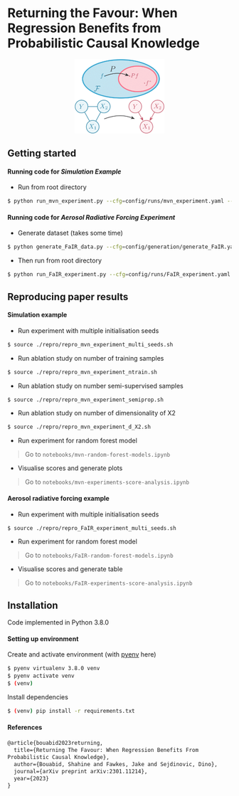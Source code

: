 # Returning the Favour: When Regression Benefits from Probabilistic Causal Knowledge


<p align="center">
  <img width="40%" src="docs/img/figure1.png"/>
</p>


## Getting started

#### Running code for *Simulation Example*
- Run from root directory
```bash
$ python run_mvn_experiment.py --cfg=config/runs/mvn_experiment.yaml --o=path/to/output/directory
```

#### Running code for *Aerosol Radiative Forcing Experiment*
- Generate dataset (takes some time)
```bash
$ python generate_FaIR_data.py --cfg=config/generation/generate_FaIR.yaml --o=data/FaIR/ --val
```

- Then run from root directory
```bash
$ python run_FaIR_experiment.py --cfg=config/runs/FaIR_experiment.yaml --o=path/to/output/directory
```


## Reproducing paper results

#### Simulation example

- Run experiment with multiple initialisation seeds
```bash
$ source ./repro/repro_mvn_experiment_multi_seeds.sh
```

- Run ablation study on number of training samples
```bash
$ source ./repro/repro_mvn_experiment_ntrain.sh
```

- Run ablation study on number semi-supervised samples
```bash
$ source ./repro/repro_mvn_experiment_semiprop.sh
```

- Run ablation study on number of dimensionality of X2
```bash
$ source ./repro/repro_mvn_experiment_d_X2.sh
```

- Run experiment for random forest model
> Go to `notebooks/mvn-random-forest-models.ipynb`


- Visualise scores and generate plots
> Go to `notebooks/mvn-experiments-score-analysis.ipynb`


#### Aerosol radiative forcing example

- Run experiment with multiple initialisation seeds
```bash
$ source ./repro/repro_FaIR_experiment_multi_seeds.sh
```

- Run experiment for random forest model
> Go to `notebooks/FaIR-random-forest-models.ipynb`


- Visualise scores and generate table
> Go to `notebooks/FaIR-experiments-score-analysis.ipynb`






## Installation

Code implemented in Python 3.8.0

#### Setting up environment

Create and activate environment (with [pyenv](https://www.devopsroles.com/install-pyenv/) here)
```bash
$ pyenv virtualenv 3.8.0 venv
$ pyenv activate venv
$ (venv)
```

Install dependencies
```bash
$ (venv) pip install -r requirements.txt
```

#### References
```
@article{bouabid2023returning,
  title={Returning The Favour: When Regression Benefits From Probabilistic Causal Knowledge},
  author={Bouabid, Shahine and Fawkes, Jake and Sejdinovic, Dino},
  journal={arXiv preprint arXiv:2301.11214},
  year={2023}
}
```
